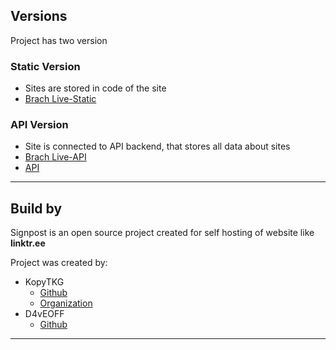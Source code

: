 

## Versions

Project has two version
### **Static Version**
  * Sites are stored in code of the site
  * [Brach Live-Static](https://github.com/The-Krew/signpost/tree/Live-Static)
### **API Version**
  * Site is connected to API backend, that stores all data about sites
  * [Brach Live-API](https://github.com/The-Krew/signpost/tree/Live-API)
  * [API]()

---
## Build by

Signpost is an open source project created for self hosting of website like **linktr.ee**

Project was created by:
* KopyTKG
  * [Github](https://github.com/kopytkg)
  * [Organization]()
* D4vEOFF
  * [Github](https://github.com/D4vEOFF)

---